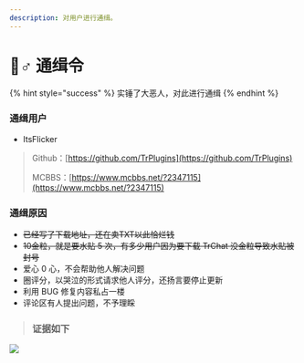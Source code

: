 ```yaml
---
description: 对用户进行通缉。
---
```


# 👮♂ 通缉令

{% hint style="success" %}
实锤了大恶人，对此进行通缉
{% endhint %}

### 通缉用户

* ItsFlicker

> Github：[https://github.com/TrPlugins](https://github.com/TrPlugins)
>
> MCBBS：[https://www.mcbbs.net/?2347115](https://www.mcbbs.net/?2347115)

### 通缉原因

* ~~已经写了下载地址，还在卖TXT以此恰烂钱~~
* ~~10金粒，就是要水贴 5 次，有多少用户因为要下载 TrChat 没金粒导致水贴被封号~~
* 爱心 0 心，不会帮助他人解决问题
* 圈评分，以哭泣的形式请求他人评分，还扬言要停止更新
* 利用 BUG 修复内容私占一楼
* 评论区有人提出问题，不予理睬

> ### 证据如下

![](https://i.loli.net/2020/03/03/yI3UMZi6V5xu8Hn.png)
